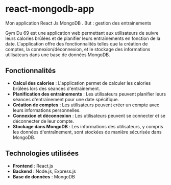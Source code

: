 # react-mongodb-app
Mon application React Js MongoDB . But : gestion des entrainements

Gym Du 69 est une application web permettant aux utilisateurs de suivre leurs calories brûlées et de planifier leurs entraînements en fonction de la date. L'application offre des fonctionnalités telles que la création de comptes, la connexion/déconnexion, et le stockage des informations utilisateurs dans une base de données MongoDB.

## Fonctionnalités

- **Calcul des calories** : L'application permet de calculer les calories brûlées lors des séances d'entraînement.
- **Planification des entraînements** : Les utilisateurs peuvent planifier leurs séances d'entraînement pour une date spécifique.
- **Création de comptes** : Les utilisateurs peuvent créer un compte avec leurs informations personnelles.
- **Connexion et déconnexion** : Les utilisateurs peuvent se connecter et se déconnecter de leur compte.
- **Stockage dans MongoDB** : Les informations des utilisateurs, y compris les données d'entraînement, sont stockées de manière sécurisée dans MongoDB.

## Technologies utilisées

- **Frontend** : React.js
- **Backend** : Node.js, Express.js
- **Base de données** : MongoDB
